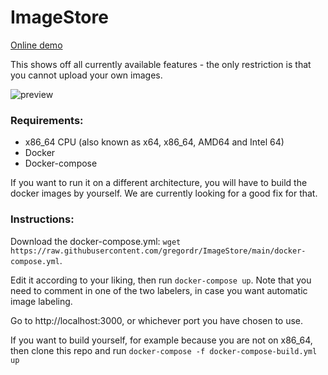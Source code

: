 # ImageStore

[Online demo](https://gregordr.github.io/ImageStore/)

This shows off all currently available features - the only restriction is that you cannot upload your own images.

![preview](https://imgur.com/0yZQ7c7.jpg)

### Requirements:

 - x86_64 CPU (also known as x64, x86_64, AMD64 and Intel 64)
 - Docker
 - Docker-compose
 
 If you want to run it on a different architecture, you will have to build the docker images by yourself. We are currently looking for a good fix for that.

### Instructions:

Download the docker-compose.yml: ```wget https://raw.githubusercontent.com/gregordr/ImageStore/main/docker-compose.yml```.

Edit it according to your liking, then run ```docker-compose up```. Note that you need to comment in one of the two labelers, in case you want automatic image labeling.

Go to http://localhost:3000, or whichever port you have chosen to use.

If you want to build yourself, for example because you are not on x86_64, then clone this repo and run ```docker-compose -f docker-compose-build.yml up```
